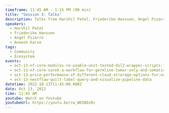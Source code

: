 ```yaml
---
timeframe: 11:45 AM - 1:15 PM (90 min)
title: "Session 3: Talks"
description: Talks from Harshil Patel, Friederike Hanssen, Angel Pizarro and Aneesh Karve.
speakers:
  - Harshil Patel
  - Friederike Hanssen
  - Angel Pizarro
  - Aneesh Karve
tags:
  - Community
  - Ecosystem
events:
  - oct-13-nf-core-modules-re-usable-unit-tested-dsl2-wrapper-scripts-for-the-nextflow-community
  - oct-13-nf-core-sarek-a-workflow-for-germline-tumor-only-and-somatic-analysis-of-ngs-data
  - oct-13-price-performance-of-different-cloud-strorage-options-for-nextflow-workflows
  - oct-13-nextflow-quilt-label-query-and-visualize-pipeline-data
datetime: 2022-10-13T11:45:00.000Z
date: Oct 13, 2022
time: 11:45 AM
youtube: Watch on Youtube
youtubeUrl: https://youtu.be/cw_WKIB0zRc
---
```

